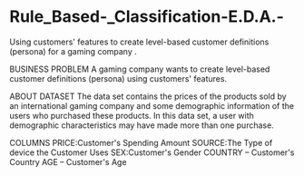 # Rule_Based-_Classification-E.D.A.-
Using customers' features  to create level-based customer definitions (persona) for a gaming company .

BUSINESS PROBLEM
A gaming company wants to create level-based customer definitions (persona) using customers' features.

ABOUT DATASET
The data set contains the prices of the products sold by an international gaming company and some demographic information of the users who purchased these products. In this data set, a user with demographic characteristics may have made more than one purchase.

COLUMNS
PRICE:Customer's Spending Amount
SOURCE:The Type of device the Customer Uses
SEX:Customer's Gender
COUNTRY – Customer's Country
AGE – Customer's Age
